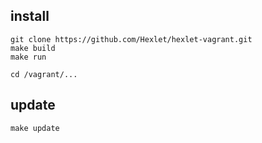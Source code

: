 ## install

    git clone https://github.com/Hexlet/hexlet-vagrant.git
    make build
    make run

    cd /vagrant/...

## update

    make update
